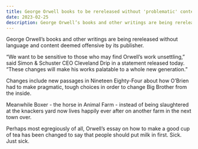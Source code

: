 ```yaml
---
title: George Orwell books to be rereleased without 'problematic' content
date: 2023-02-25
description: George Orwell’s books and other writings are being rereleased without language and content deemed offensive by its publisher.
---
```


George Orwell’s books and other writings are being rereleased without language and content deemed offensive by its publisher.

“We want to be sensitive to those who may find Orwell’s work unsettling,” said Simon & Schuster CEO Cleveland Drip in a statement released today. “These changes will make his works palatable to a whole new generation.”

Changes include new passages in Nineteen Eighty-Four about how O’Brien had to make pragmatic, tough choices in order to change Big Brother from the inside. 

Meanwhile Boxer - the horse in Animal Farm - instead of being slaughtered at the knackers yard now lives happily ever after on another farm in the next town over.

Perhaps most egregiously of all, Orwell’s essay on how to make a good cup of tea has been changed to say that people should put milk in first. Sick. Just sick.

